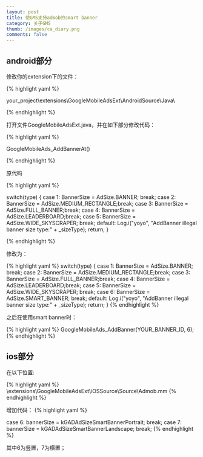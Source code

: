 ```yaml
---
layout: post
title: 使GMS支持admob的smart banner
category: 关于GMS
thumb: /images/ca_diary.png
comments: false
---
```


## android部分
 
修改你的extension下的文件：

{% highlight yaml %}

your_project\extensions\GoogleMobileAdsExt\AndroidSource\Java\ 



{% endhighlight %}


打开文件GoogleMobileAdsExt.java，并在如下部分修改代码：

{% highlight yaml %}

GoogleMobileAds_AddBannerAt()

{% endhighlight %}

原代码

{% highlight yaml %}

switch(type)
{
case 1: BannerSize = AdSize.BANNER; break;
case 2: BannerSize = AdSize.MEDIUM_RECTANGLE;break;
case 3: BannerSize = AdSize.FULL_BANNER;break;
case 4: BannerSize = AdSize.LEADERBOARD;break;
case 5: BannerSize = AdSize.WIDE_SKYSCRAPER; break;
default: Log.i("yoyo", "AddBanner illegal banner size type:" + _sizeType); return;
} 

{% endhighlight %}

修改为：

{% highlight yaml %}
switch(type)
{
case 1: BannerSize = AdSize.BANNER; break;
case 2: BannerSize = AdSize.MEDIUM_RECTANGLE;break;
case 3: BannerSize = AdSize.FULL_BANNER;break;
case 4: BannerSize = AdSize.LEADERBOARD;break;
case 5: BannerSize = AdSize.WIDE_SKYSCRAPER; break;
case 6: BannerSize = AdSize.SMART_BANNER; break;
default: Log.i("yoyo", "AddBanner illegal banner size type:" + _sizeType); return;
}
{% endhighlight %}
 
之后在使用smart banner时：

{% highlight yaml %}
GoogleMobileAds_AddBanner(YOUR_BANNER_ID, 6);
{% endhighlight %}
## ios部分

在以下位置:

{% highlight yaml %}
\extensions\GoogleMobileAdsExt\iOSSource\Source\Admob.mm
{% endhighlight %}

增加代码：
{% highlight yaml %}

case 6: bannerSize = kGADAdSizeSmartBannerPortrait; break; 
case 7: bannerSize = kGADAdSizeSmartBannerLandscape; break; 
{% endhighlight %}

其中6为竖置，7为横置；
